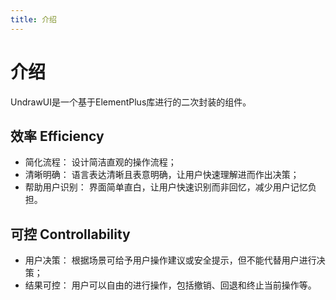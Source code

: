 ```yaml
---
title: 介绍
---
```


# 介绍
UndrawUI是一个基于ElementPlus库进行的二次封装的组件。

## 效率 Efficiency
- 简化流程： 设计简洁直观的操作流程；
- 清晰明确： 语言表达清晰且表意明确，让用户快速理解进而作出决策；
- 帮助用户识别： 界面简单直白，让用户快速识别而非回忆，减少用户记忆负担。
## 可控 Controllability
- 用户决策： 根据场景可给予用户操作建议或安全提示，但不能代替用户进行决策；
- 结果可控： 用户可以自由的进行操作，包括撤销、回退和终止当前操作等。